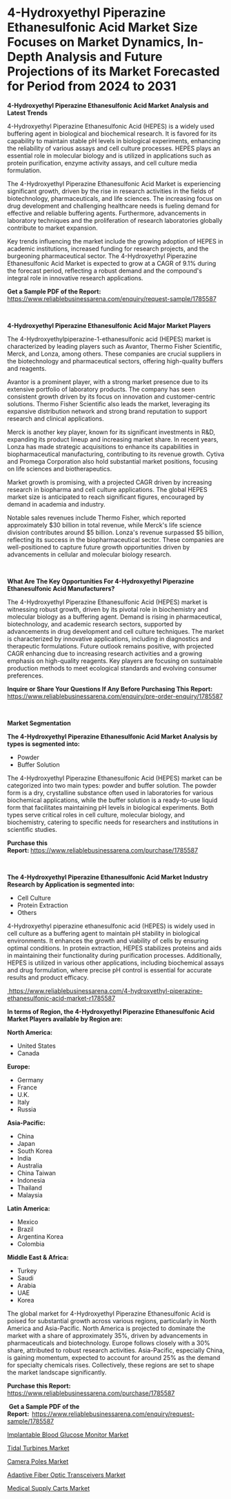 <p><h1>4-Hydroxyethyl Piperazine Ethanesulfonic Acid Market Size Focuses on Market Dynamics, In-Depth Analysis and Future Projections of its Market Forecasted for Period from 2024 to 2031</h1></p><p><strong>4-Hydroxyethyl Piperazine Ethanesulfonic Acid Market Analysis and Latest Trends</strong></p>
<p><p>4-Hydroxyethyl Piperazine Ethanesulfonic Acid (HEPES) is a widely used buffering agent in biological and biochemical research. It is favored for its capability to maintain stable pH levels in biological experiments, enhancing the reliability of various assays and cell culture processes. HEPES plays an essential role in molecular biology and is utilized in applications such as protein purification, enzyme activity assays, and cell culture media formulation.</p><p>The 4-Hydroxyethyl Piperazine Ethanesulfonic Acid Market is experiencing significant growth, driven by the rise in research activities in the fields of biotechnology, pharmaceuticals, and life sciences. The increasing focus on drug development and challenging healthcare needs is fueling demand for effective and reliable buffering agents. Furthermore, advancements in laboratory techniques and the proliferation of research laboratories globally contribute to market expansion.</p><p>Key trends influencing the market include the growing adoption of HEPES in academic institutions, increased funding for research projects, and the burgeoning pharmaceutical sector. The 4-Hydroxyethyl Piperazine Ethanesulfonic Acid Market is expected to grow at a CAGR of 9.1% during the forecast period, reflecting a robust demand and the compound's integral role in innovative research applications.</p></p>
<p><strong>Get a Sample PDF of the Report:&nbsp;</strong> <a href="https://www.reliablebusinessarena.com/enquiry/request-sample/1785587?utm_campaign=1331&utm_medium=2&utm_source=Github&utm_content=ia&utm_term=08102024&utm_id=4-hydroxyethyl-piperazine-ethanesulfonic-acid">https://www.reliablebusinessarena.com/enquiry/request-sample/1785587</a></p>
<p>&nbsp;</p>
<p><strong>4-Hydroxyethyl Piperazine Ethanesulfonic Acid Major Market Players</strong></p>
<p><p>The 4-Hydroxyethylpiperazine-1-ethanesulfonic acid (HEPES) market is characterized by leading players such as Avantor, Thermo Fisher Scientific, Merck, and Lonza, among others. These companies are crucial suppliers in the biotechnology and pharmaceutical sectors, offering high-quality buffers and reagents.</p><p>Avantor is a prominent player, with a strong market presence due to its extensive portfolio of laboratory products. The company has seen consistent growth driven by its focus on innovation and customer-centric solutions. Thermo Fisher Scientific also leads the market, leveraging its expansive distribution network and strong brand reputation to support research and clinical applications.</p><p>Merck is another key player, known for its significant investments in R&D, expanding its product lineup and increasing market share. In recent years, Lonza has made strategic acquisitions to enhance its capabilities in biopharmaceutical manufacturing, contributing to its revenue growth. Cytiva and Promega Corporation also hold substantial market positions, focusing on life sciences and biotherapeutics.</p><p>Market growth is promising, with a projected CAGR driven by increasing research in biopharma and cell culture applications. The global HEPES market size is anticipated to reach significant figures, encouraged by demand in academia and industry.</p><p>Notable sales revenues include Thermo Fisher, which reported approximately $30 billion in total revenue, while Merck's life science division contributes around $5 billion. Lonza's revenue surpassed $5 billion, reflecting its success in the biopharmaceutical sector. These companies are well-positioned to capture future growth opportunities driven by advancements in cellular and molecular biology research.</p></p>
<p>&nbsp;</p>
<p><strong>What Are The Key Opportunities For 4-Hydroxyethyl Piperazine Ethanesulfonic Acid Manufacturers?</strong></p>
<p><p>The 4-Hydroxyethyl Piperazine Ethanesulfonic Acid (HEPES) market is witnessing robust growth, driven by its pivotal role in biochemistry and molecular biology as a buffering agent. Demand is rising in pharmaceutical, biotechnology, and academic research sectors, supported by advancements in drug development and cell culture techniques. The market is characterized by innovative applications, including in diagnostics and therapeutic formulations. Future outlook remains positive, with projected CAGR enhancing due to increasing research activities and a growing emphasis on high-quality reagents. Key players are focusing on sustainable production methods to meet ecological standards and evolving consumer preferences.</p></p>
<p><strong>Inquire or Share Your Questions If Any Before Purchasing This Report:</strong> <a href="https://www.reliablebusinessarena.com/enquiry/pre-order-enquiry/1785587?utm_campaign=1331&utm_medium=2&utm_source=Github&utm_content=ia&utm_term=08102024&utm_id=4-hydroxyethyl-piperazine-ethanesulfonic-acid">https://www.reliablebusinessarena.com/enquiry/pre-order-enquiry/1785587</a></p>
<p>&nbsp;</p>
<p><strong>Market Segmentation</strong></p>
<p><strong>The 4-Hydroxyethyl Piperazine Ethanesulfonic Acid Market Analysis by types is segmented into:</strong></p>
<p><ul><li>Powder</li><li>Buffer Solution</li></ul></p>
<p><p>The 4-Hydroxyethyl Piperazine Ethanesulfonic Acid (HEPES) market can be categorized into two main types: powder and buffer solution. The powder form is a dry, crystalline substance often used in laboratories for various biochemical applications, while the buffer solution is a ready-to-use liquid form that facilitates maintaining pH levels in biological experiments. Both types serve critical roles in cell culture, molecular biology, and biochemistry, catering to specific needs for researchers and institutions in scientific studies.</p></p>
<p><strong>Purchase this Report:&nbsp;</strong><a href="https://www.reliablebusinessarena.com/purchase/1785587?utm_campaign=1331&utm_medium=2&utm_source=Github&utm_content=ia&utm_term=08102024&utm_id=4-hydroxyethyl-piperazine-ethanesulfonic-acid">https://www.reliablebusinessarena.com/purchase/1785587</a></p>
<p>&nbsp;</p>
<p><strong>The 4-Hydroxyethyl Piperazine Ethanesulfonic Acid Market Industry Research by Application is segmented into:</strong></p>
<p><ul><li>Cell Culture</li><li>Protein Extraction</li><li>Others</li></ul></p>
<p><p>4-Hydroxyethyl piperazine ethanesulfonic acid (HEPES) is widely used in cell culture as a buffering agent to maintain pH stability in biological environments. It enhances the growth and viability of cells by ensuring optimal conditions. In protein extraction, HEPES stabilizes proteins and aids in maintaining their functionality during purification processes. Additionally, HEPES is utilized in various other applications, including biochemical assays and drug formulation, where precise pH control is essential for accurate results and product efficacy.</p></p>
<p><a href="https://www.reliablebusinessarena.com/4-hydroxyethyl-piperazine-ethanesulfonic-acid-market-r1785587?utm_campaign=1331&utm_medium=2&utm_source=Github&utm_content=ia&utm_term=08102024&utm_id=4-hydroxyethyl-piperazine-ethanesulfonic-acid">&nbsp;https://www.reliablebusinessarena.com/4-hydroxyethyl-piperazine-ethanesulfonic-acid-market-r1785587</a></p>
<p><strong>In terms of Region, the 4-Hydroxyethyl Piperazine Ethanesulfonic Acid Market Players available by Region are:</strong></p>
<p>
    <p> <strong> North America: </strong>
        <ul>
            <li>United States</li>
            <li>Canada</li>
        </ul>
        </p> 
    <p> <strong> Europe: </strong>
        <ul>
            <li>Germany</li>
            <li>France</li>
            <li>U.K.</li>
            <li>Italy</li>
            <li>Russia</li>
        </ul>
        </p> 
    <p> <strong> Asia-Pacific: </strong>
        <ul>
            <li>China</li>
            <li>Japan</li>
            <li>South Korea</li>
            <li>India</li>
            <li>Australia</li>
            <li>China Taiwan</li>
            <li>Indonesia</li>
            <li>Thailand</li>
            <li>Malaysia</li>
        </ul>
        </p> 
    <p> <strong> Latin America: </strong>
        <ul>
            <li>Mexico</li>
            <li>Brazil</li>
            <li>Argentina Korea</li>
            <li>Colombia</li>
        </ul>
        </p> 
    <p> <strong> Middle East & Africa: </strong>
        <ul>
            <li>Turkey</li>
            <li>Saudi</li>
            <li>Arabia</li>
            <li>UAE</li>
            <li>Korea</li>
        </ul>
    </p>
    </p>
<p><p>The global market for 4-Hydroxyethyl Piperazine Ethanesulfonic Acid is poised for substantial growth across various regions, particularly in North America and Asia-Pacific. North America is projected to dominate the market with a share of approximately 35%, driven by advancements in pharmaceuticals and biotechnology. Europe follows closely with a 30% share, attributed to robust research activities. Asia-Pacific, especially China, is gaining momentum, expected to account for around 25% as the demand for specialty chemicals rises. Collectively, these regions are set to shape the market landscape significantly.</p></p>
<p><strong>Purchase this Report: </strong><a href="https://www.reliablebusinessarena.com/purchase/1785587?utm_campaign=1331&utm_medium=2&utm_source=Github&utm_content=ia&utm_term=08102024&utm_id=4-hydroxyethyl-piperazine-ethanesulfonic-acid">https://www.reliablebusinessarena.com/purchase/1785587</a></p>
<p>&nbsp;<strong>Get a Sample PDF of the Report:&nbsp;&nbsp;</strong><a href="https://www.reliablebusinessarena.com/enquiry/request-sample/1785587?utm_campaign=1331&utm_medium=2&utm_source=Github&utm_content=ia&utm_term=08102024&utm_id=4-hydroxyethyl-piperazine-ethanesulfonic-acid">https://www.reliablebusinessarena.com/enquiry/request-sample/1785587</a></p>
<p><strong></strong></p>
<p><p><a href="https://www.linkedin.com/pulse/market-forecast-global-implantable-blood-glucose-monitor-trends-zujfc?utm_campaign=1331&utm_medium=2&utm_source=Github&utm_content=ia&utm_term=08102024&utm_id=4-hydroxyethyl-piperazine-ethanesulfonic-acid">Implantable Blood Glucose Monitor Market</a></p><p><a href="https://www.linkedin.com/pulse/comprehensive-tidal-turbines-market-report-segmentation-type-ryimf?utm_campaign=1331&utm_medium=2&utm_source=Github&utm_content=ia&utm_term=08102024&utm_id=4-hydroxyethyl-piperazine-ethanesulfonic-acid">Tidal Turbines Market</a></p><p><a href="https://www.linkedin.com/pulse/surfing-camera-poles-wave-riding-market-currents-2031-growizr-m9vxf?utm_campaign=1331&utm_medium=2&utm_source=Github&utm_content=ia&utm_term=08102024&utm_id=4-hydroxyethyl-piperazine-ethanesulfonic-acid">Camera Poles Market</a></p><p><a href="https://github.com/joannesouthgate/Market-Research-Report-List-5/blob/main/adaptive-fiber-optic-transceivers-market.md?utm_campaign=1331&utm_medium=2&utm_source=Github&utm_content=ia&utm_term=08102024&utm_id=4-hydroxyethyl-piperazine-ethanesulfonic-acid">Adaptive Fiber Optic Transceivers Market</a></p><p><a href="https://www.linkedin.com/pulse/regional-adaptations-global-medical-supply-carts-market-trends-ylthc?utm_campaign=1331&utm_medium=2&utm_source=Github&utm_content=ia&utm_term=08102024&utm_id=4-hydroxyethyl-piperazine-ethanesulfonic-acid">Medical Supply Carts Market</a></p></p>